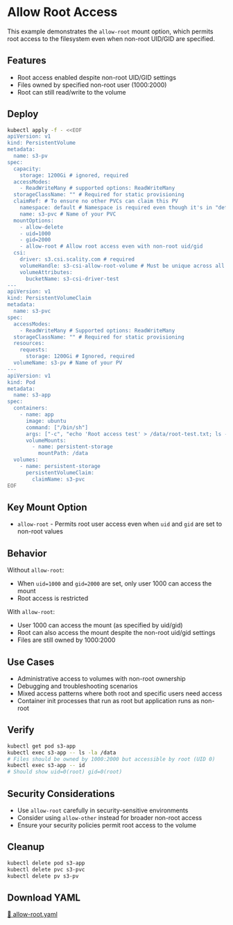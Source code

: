 # Allow Root Access

This example demonstrates the `allow-root` mount option, which permits root access to the filesystem even when non-root UID/GID are specified.

## Features

- Root access enabled despite non-root UID/GID settings
- Files owned by specified non-root user (1000:2000)
- Root can still read/write to the volume

## Deploy

```bash
kubectl apply -f - <<EOF
apiVersion: v1
kind: PersistentVolume
metadata:
  name: s3-pv
spec:
  capacity:
    storage: 1200Gi # ignored, required
  accessModes:
    - ReadWriteMany # supported options: ReadWriteMany
  storageClassName: "" # Required for static provisioning
  claimRef: # To ensure no other PVCs can claim this PV
    namespace: default # Namespace is required even though it's in "default" namespace.
    name: s3-pvc # Name of your PVC
  mountOptions:
    - allow-delete
    - uid=1000
    - gid=2000
    - allow-root # Allow root access even with non-root uid/gid
  csi:
    driver: s3.csi.scality.com # required
    volumeHandle: s3-csi-allow-root-volume # Must be unique across all PVs
    volumeAttributes:
      bucketName: s3-csi-driver-test
---
apiVersion: v1
kind: PersistentVolumeClaim
metadata:
  name: s3-pvc
spec:
  accessModes:
    - ReadWriteMany # Supported options: ReadWriteMany
  storageClassName: "" # Required for static provisioning
  resources:
    requests:
      storage: 1200Gi # Ignored, required
  volumeName: s3-pv # Name of your PV
---
apiVersion: v1
kind: Pod
metadata:
  name: s3-app
spec:
  containers:
    - name: app
      image: ubuntu
      command: ["/bin/sh"]
      args: ["-c", "echo 'Root access test' > /data/root-test.txt; ls -la /data; tail -f /dev/null"]
      volumeMounts:
        - name: persistent-storage
          mountPath: /data
  volumes:
    - name: persistent-storage
      persistentVolumeClaim:
        claimName: s3-pvc
EOF
```

## Key Mount Option

- `allow-root` - Permits root user access even when `uid` and `gid` are set to non-root values

## Behavior

Without `allow-root`:

- When `uid=1000` and `gid=2000` are set, only user 1000 can access the mount
- Root access is restricted

With `allow-root`:

- User 1000 can access the mount (as specified by uid/gid)
- Root can also access the mount despite the non-root uid/gid settings
- Files are still owned by 1000:2000

## Use Cases

- Administrative access to volumes with non-root ownership
- Debugging and troubleshooting scenarios
- Mixed access patterns where both root and specific users need access
- Container init processes that run as root but application runs as non-root

## Verify

```bash
kubectl get pod s3-app
kubectl exec s3-app -- ls -la /data
# Files should be owned by 1000:2000 but accessible by root (UID 0)
kubectl exec s3-app -- id
# Should show uid=0(root) gid=0(root)
```

## Security Considerations

- Use `allow-root` carefully in security-sensitive environments
- Consider using `allow-other` instead for broader non-root access
- Ensure your security policies permit root access to the volume

## Cleanup

```bash
kubectl delete pod s3-app
kubectl delete pvc s3-pvc
kubectl delete pv s3-pv
```

## Download YAML

[📁 allow-root.yaml](assets/allow-root.yaml)
